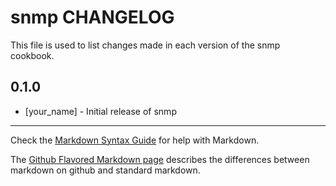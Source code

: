 # snmp CHANGELOG

This file is used to list changes made in each version of the snmp cookbook.

## 0.1.0
- [your_name] - Initial release of snmp

- - -
Check the [Markdown Syntax Guide](http://daringfireball.net/projects/markdown/syntax) for help with Markdown.

The [Github Flavored Markdown page](http://github.github.com/github-flavored-markdown/) describes the differences between markdown on github and standard markdown.
